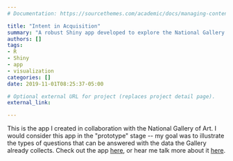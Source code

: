 ```yaml
---
# Documentation: https://sourcethemes.com/academic/docs/managing-content/

title: "Intent in Acquisition"
summary: "A robust Shiny app developed to explore the National Gallery of Art's collection data."
authors: []
tags: 
- R
- Shiny
- app
- visualization
categories: []
date: 2019-11-01T08:25:37-05:00

# Optional external URL for project (replaces project detail page).
external_link: 

---
```


This is the app I created in collaboration with the National Gallery of Art. I would consider this app in the "prototype" stage -- my goal was to illustrate the types of questions that can be answered with the data the Gallery already collects. Check out the app [here](https://raven-mcknight.shinyapps.io/intent-in-acquisition/), or hear me talk more about it [here](https://www.youtube.com/watch?v=ewm4cL3vn6k&). 